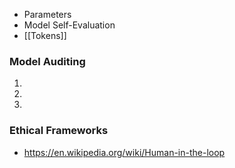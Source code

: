 - Parameters
- Model Self-Evaluation
- [[Tokens]]

### Model Auditing
1. 
2. 
3. 

### Ethical Frameworks
- https://en.wikipedia.org/wiki/Human-in-the-loop